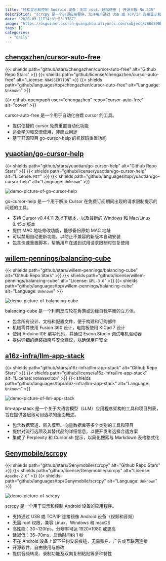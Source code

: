 ```yaml
---
title: "轻松显示和控制 Android 设备：无需 root，轻松使用 | 开源日报 No.535"
description: "scrcpy 是一个开源应用程序，允许用户通过 USB 或 TCP/IP 连接显示和控制 Android 设备，支持高达 1920×1080 的分辨率和 30~120fps 的高性能，延迟低至 35~70ms，且无需 root 权限。它兼容 Linux、Windows 和 macOS，提供音频转发、录制和双向复制粘贴等功能，且不在设备上留下安装痕迹。"
date: "2025-03-11T14:01:53.376Z"
image: "https://osguider.oss-cn-guangzhou.aliyuncs.com/subject/266d590b74b878da5b92a5dc2ceeeb91.png"
tags: []
categories:
  - "daily"
---
```


## [chengazhen/cursor-auto-free](https://github.com/chengazhen/cursor-auto-free)

{{< shields path="github/stars/chengazhen/cursor-auto-free" alt="Github Repo Stars" >}} {{< shields path="github/license/chengazhen/cursor-auto-free" alt="License: `NOASSERTION`" >}} {{< shields path="github/languages/top/chengazhen/cursor-auto-free" alt="Language: `Unknown`" >}}

{{< github-opengraph user="chengazhen" repo="cursor-auto-free" alt="cover" >}}

cursor-auto-free 是一个用于自动化白嫖 cursor 的工具。

- 提供便捷的 cursor 免费重置自动化功能
- 适合学习和交流使用，非商业用途
- 基于开源项目 go-cursor-help 的机器码重置功能
  
## [yuaotian/go-cursor-help](https://github.com/yuaotian/go-cursor-help)

{{< shields path="github/stars/yuaotian/go-cursor-help" alt="Github Repo Stars" >}} {{< shields path="github/license/yuaotian/go-cursor-help" alt="License: `MIT`" >}} {{< shields path="github/languages/top/yuaotian/go-cursor-help" alt="Language: `Unknown`" >}}

![demo-picture-of-go-cursor-help](https://static.osguider.com/subject/github/yuaotian/go-cursor-help/c8a7a9341f6cbcd250e018e3243b0635.png)

go-cursor-help 是一个用于解决 Cursor 在免费订阅期间出现的请求限制提示的问题的工具。

- 支持 Cursor v0.44.11 及以下版本，以及最新的 Windows 和 Mac/Linux 0.45.x 版本
- 提供 MAC 地址修改功能，能够备份原始 MAC 地址
- 可以禁用自动更新功能，以防止不兼容的新版本自动安装
- 包含快速重置脚本，帮助用户在遇到试用请求限制时恢复使用
  
## [willem-pennings/balancing-cube](https://github.com/willem-pennings/balancing-cube)

{{< shields path="github/stars/willem-pennings/balancing-cube" alt="Github Repo Stars" >}} {{< shields path="github/license/willem-pennings/balancing-cube" alt="License: `GPL-3.0`" >}} {{< shields path="github/languages/top/willem-pennings/balancing-cube" alt="Language: `Unknown`" >}}

![demo-picture-of-balancing-cube](https://picgo-daily.oss-cn-guangzhou.aliyuncs.com/picgo-daily/2025/9e5196d787e1d980e1e9c36ba8bb3ec9.jpg)

balancing-cube 是一个利用反应轮在角落或边缘自我平衡的立方体。

- 包含所有设计、文档和配置文件，便于构建和订购部件
- 机械零件使用 Fusion 360 设计，电路板使用 KiCad 7 设计
- 使用 Arduino IDE 编写代码，并通过 Escon Studio 调试电机驱动器
- 提供详细的组装指南与安全建议，以确保用户安全
  
## [a16z-infra/llm-app-stack](https://github.com/a16z-infra/llm-app-stack)

{{< shields path="github/stars/a16z-infra/llm-app-stack" alt="Github Repo Stars" >}} {{< shields path="github/license/a16z-infra/llm-app-stack" alt="License: `NOASSERTION`" >}} {{< shields path="github/languages/top/a16z-infra/llm-app-stack" alt="Language: `Unknown`" >}}

![demo-picture-of-llm-app-stack](https://static.osguider.com/subject/github/a16z-infra/llm-app-stack/d3badbfad2bf8af16bd03b74bdf3c0ef.png)

llm-app-stack 是一个关于大语言模型（LLM）应用程序架构的工具和项目列表，旨在提供各层级可用选项的全面概述。

- 包含数据管道、嵌入模型、向量数据库等多个类别的工具和项目
- 提供对流行选项及其替代品的详细信息，以便开发者选择合适方案
- 集成了 Perplexity 和 Cursor.sh 提示，以简化搜索与 Markdown 表格格式化
  
## [Genymobile/scrcpy](https://github.com/Genymobile/scrcpy)

{{< shields path="github/stars/Genymobile/scrcpy" alt="Github Repo Stars" >}} {{< shields path="github/license/Genymobile/scrcpy" alt="License: `Apache-2.0`" >}} {{< shields path="github/languages/top/Genymobile/scrcpy" alt="Language: `Unknown`" >}}

![demo-picture-of-scrcpy](https://static.osguider.com/subject/github/Genymobile/scrcpy/8c251de8057f6d721b75aec3e5765984.jpg)

scrcpy 是一个用于显示和控制 Android 设备的应用程序。

- 支持通过 USB 或 TCP/IP 连接镜像 Android 设备（视频和音频）
- 无需 root 权限，兼容 Linux、Windows 和 macOS
- 高性能：30~120fps，分辨率可达 1920×1080 或更高
- 延迟低：35~70ms，启动时间约 1 秒
- 不在 Android 设备上留下任何安装痕迹，无需账户、广告或互联网连接
- 开源软件，自由使用与修改
- 提供音频转发、录制功能及双向复制粘贴等多种特性
  
